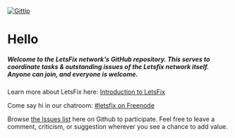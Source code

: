 [![Gittip](https://img.shields.io/gittip/letsfix.svg)](https://www.gittip.com/letsfix/)


Hello
====

##### Welcome to the LetsFix network's GitHub repository. This serves to coordinate tasks & outstanding issues of the Letsfix network itself. Anyone can join, and everyone is welcome.

Learn more about LetsFix here: [Introduction to LetsFix](https://github.com/LetsFix/letsfix.net/blob/master/Introduction.md)

Come say hi in our chatroom: [#letsfix on Freenode](http://webchat.freenode.net/?channels=letsfix)

Browse [the Issues list](https://github.com/LetsFix/letsfix.net/issues) here on Github to participate. Feel free to leave a comment, criticism, or suggestion wherever you see a chance to add value.
